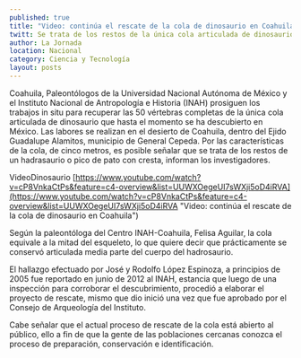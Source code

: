 ```yaml
---
published: true
title: "Video: continúa el rescate de la cola de dinosaurio en Coahuila"
twitt: Se trata de los restos de la única cola articulada de dinosaurio que hasta el momento se ha descubierto en México.
author: La Jornada
location: Nacional
category: Ciencia y Tecnología
layout: posts
---
```


Coahuila, Paleontólogos de la Universidad Nacional Autónoma de México y el Instituto Nacional de Antropología e Historia (INAH) prosiguen los trabajos in situ
para recuperar las 50 vértebras completas de la única cola articulada de dinosaurio que hasta el momento se ha descubierto en México. Las labores se realizan en el desierto de Coahuila, dentro del Ejido Guadalupe Alamitos, municipio de General Cepeda. Por las características de la cola, de cinco metros, es posible señalar que se trata de los restos de un hadrasaurio o pico de pato con cresta, informan los investigadores.

VideoDinosaurio
 [https://www.youtube.com/watch?v=cP8VnkaCtPs&feature=c4-overview&list=UUWXOegeUI7sWXji5oD4iRVA](https://www.youtube.com/watch?v=cP8VnkaCtPs&feature=c4-overview&list=UUWXOegeUI7sWXji5oD4iRVA "Video: continúa el rescate de la cola de dinosaurio en Coahuila")

Según la paleontóloga del Centro INAH-Coahuila, Felisa Aguilar, la cola equivale a la mitad del esqueleto, lo que quiere decir que prácticamente se conservó articulada media parte del cuerpo del hadrosaurio.

El hallazgo efectuado por José y Rodolfo López Espinoza, a principios de 2005 fue reportado en junio de 2012 al INAH, estancia que luego de una inspección para corroborar el descubrimiento, procedió a elaborar el proyecto de rescate, mismo que dio inició una vez que fue aprobado por el Consejo de Arqueología del Instituto.

Cabe señalar que el actual proceso de rescate de la cola está abierto al público, ello a fin de que la gente de las poblaciones cercanas conozca el proceso de preparación, conservación e identificación.
